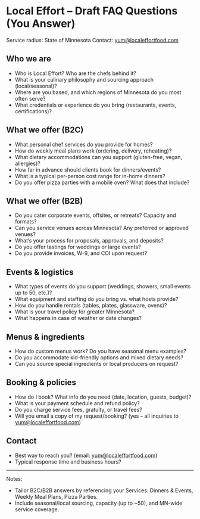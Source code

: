 # Local Effort – Draft FAQ Questions (You Answer)

Service radius: State of Minnesota
Contact: yum@localeffortfood.com

## Who we are
- Who is Local Effort? Who are the chefs behind it?
- What is your culinary philosophy and sourcing approach (local/seasonal)?
- Where are you based, and which regions of Minnesota do you most often serve?
- What credentials or experience do you bring (restaurants, events, certifications)?

## What we offer (B2C)
- What personal chef services do you provide for homes?
- How do weekly meal plans work (ordering, delivery, reheating)?
- What dietary accommodations can you support (gluten-free, vegan, allergies)?
- How far in advance should clients book for dinners/events?
- What is a typical per-person cost range for in-home dinners?
- Do you offer pizza parties with a mobile oven? What does that include?

## What we offer (B2B)
- Do you cater corporate events, offsites, or retreats? Capacity and formats?
- Can you service venues across Minnesota? Any preferred or approved venues?
- What’s your process for proposals, approvals, and deposits?
- Do you offer tastings for weddings or large events?
- Do you provide invoices, W-9, and COI upon request?

## Events & logistics
- What types of events do you support (weddings, showers, small events up to 50, etc.)?
- What equipment and staffing do you bring vs. what hosts provide?
- How do you handle rentals (tables, plates, glassware, ovens)?
- What is your travel policy for greater Minnesota?
- What happens in case of weather or date changes?

## Menus & ingredients
- How do custom menus work? Do you have seasonal menu examples?
- Do you accommodate kid-friendly options and mixed dietary needs?
- Can you source special ingredients or local producers on request?

## Booking & policies
- How do I book? What info do you need (date, location, guests, budget)?
- What is your payment schedule and refund policy?
- Do you charge service fees, gratuity, or travel fees?
- Will you email a copy of my request/booking? (yes – all inquiries to yum@localeffortfood.com)

## Contact
- Best way to reach you? (email: yum@localeffortfood.com)
- Typical response time and business hours?

---

Notes:
- Tailor B2C/B2B answers by referencing your Services: Dinners & Events, Weekly Meal Plans, Pizza Parties.
- Include seasonal/local sourcing, capacity (up to ~50), and MN-wide service coverage.

